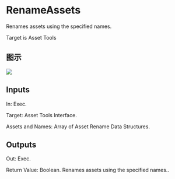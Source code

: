 # RenameAssets

Renames assets using the specified names.

Target is Asset Tools

## 图示

![]($-20221218-18481214.png)

## Inputs

In: Exec.

Target: Asset Tools Interface.

Assets and Names: Array of Asset Rename Data Structures.  

## Outputs

Out: Exec.

Return Value: Boolean. Renames assets using the specified names..

